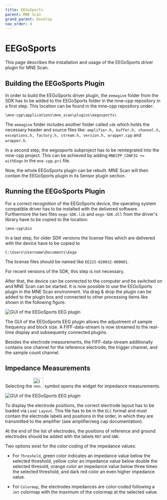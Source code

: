 ```yaml
---
title: EEGoSports
parent: MNE Scan
grand_parent: Develop
nav_order: 4
---
```

# EEGoSports

This page describes the installation and usage of the EEGoSports driver plugin for MNE Scan.

## Building the EEGoSports Plugin

In order to build the EEGoSports driver plugin, the `eemagine` folder from the SDK has to be added to the EEGoSports folder in the mne-cpp repository in a first step. This location can be found in the mne-cpp repository under:

`\mne-cpp\applications\mne_scan\plugins\eegosports\`

The `eemagine` folder includes another folder called `sdk` which holds the necessary header and source files like: `amplifier.h, buffer.h, channel.h, exceptions.h, factory.h, stream.h, version.h, wrapper.cpp` and `wrapper.h`.

In a second step, the eegosports subproject has to be reintegrated into the mne-cpp project. This can be achieved by adding `MNECPP_CONFIG += withEego` in the `mne-cpp.pri` file.

Now, the whole EEGoSports plugin can be rebuilt. MNE Scan will then contain the EEGoSports plugin in its Sensor plugin section.

## Running the EEGoSports Plugin

For a correct recognition of the EEGoSports device, the operating system compatible driver has to be installed with the delivered software. Furthermore the two files `eego-SDK.lib` and `eego-SDK.dll` from the driver's library have to be copied to the location:

`\mne-cpp\bin`

In a last step, for older SDK versions the license files which are delivered with the device have to be copied to

`C:\Users\Username\Documents\Eego`

The license files should be named like `EE225-020032-000001`.

For recent versions of the SDK, this step is not necessary.

After that, the device can be connected to the computer and be switched on and MNE Scan can be started. It is now possible to use the EEGoSports plugin in the MNE Scan environment. Via drag & drop the plugin can be added to the plugin box and connected to other processing items like shown in the following figure.

![](../../images/1280px-EEGoSportsGUI.jpg "GUI of the EEGoSports EEG plugin")

The GUI of the EEGoSports EEG plugin allows the adjustment of sample frequency and block size. A FIFF-data-stream is now streamed to the real-time display and subsequenty connected plugins.

Besides the electrode measurements, the FIFF-data-stream additionally contains one channel for the reference electrode, the trigger channel, and the sample count channel.

## Impedance Measurements

Selecting the <img src="../../images/impedances.png" alt="impedance widget symbol" width="32"/> symbol opens the widget for impedance measurements.

![](../../images/EEGoSportsImpedanceWidget.jpg "GUI of the EEGoSports EEG plugin")

To display the electrode positions, the correct electrode layout has to be loaded via `Load Layout`. This file has to be in the `ELC` format and must contain the electrode labels and positions in the order, in which they are transmitted to the amplifier (see amplifier/eeg cap documentation).

At the end of the list of electrodes, the positions of reference and ground electrodes should be added with the labels `REF` and `GND`.

Two options exist for the color coding of the impedance values:

* For `Threshold`, green color indicates an impedance value below the selected threshold, yellow color an impedance value below double the selected thresold, orange color an impedance value below three times the selected threshold, and dark red color an even higher impedance value.

* For `Colormap`, the electrodes impedances are color-coded following a `Jet` colormap with the maximum of the colormap at the selected value.

